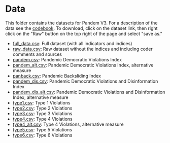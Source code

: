 # Data

This folder contains the datasets for Pandem V3. For a description of the data see the [codebook](https://github.com/vdeminstitute/pandem/tree/master/codebook). To download, click on the dataset link, then right click on the "Raw" button on the top right of the page and select "save as."


- [full_data.csv](https://github.com/vdeminstitute/pandem/blob/master/csv_files/full_data_V3.csv): Full dataset (with all indicators and indices)
- [raw_data.csv](https://github.com/vdeminstitute/pandem/blob/master/csv_files/full_data_V3.csv): Raw dataset without the indices and including coder comments and sources
- [pandem.csv](https://github.com/vdeminstitute/pandem/blob/master/csv_files/pandem_V3.csv): Pandemic Democratic Violations Index
- [pandem_alt.csv](https://github.com/vdeminstitute/pandem/blob/master/csv_files/pandem_V3.csv): Pandemic Democratic Violations Index, alternative measure
- [panback.csv](https://github.com/vdeminstitute/pandem/blob/master/csv_files/full_data_V3.csv): Pandemic Backsliding Index
- [pandem_dis.csv](https://github.com/vdeminstitute/pandem/blob/master/csv_files/pandem_dis_V3.csv): Pandemic Democratic Violations and Disinformation Index
- [pandem_dis_alt.csv](https://github.com/vdeminstitute/pandem/blob/master/csv_files/pandem_dis_alt_V3.csv): Pandemic Democratic Violations and Disinformation Index, alternative measure
- [type1.csv](https://github.com/vdeminstitute/pandem/blob/master/csv_files/type1.csv): Type 1 Violations
- [type2.csv](https://github.com/vdeminstitute/pandem/blob/master/csv_files/type2.csv): Type 2 Violations
- [type3.csv](https://github.com/vdeminstitute/pandem/blob/master/csv_files/type2.csv): Type 3 Violations
- [type4.csv](https://github.com/vdeminstitute/pandem/blob/master/csv_files/type2.csv): Type 4 Violations
- [type4_alt.csv](https://github.com/vdeminstitute/pandem/blob/master/csv_files/type2.csv): Type 4 Violations, alternative measure
- [type5.csv](https://github.com/vdeminstitute/pandem/blob/master/csv_files/type2.csv): Type 5 Violations
- [type6.csv](https://github.com/vdeminstitute/pandem/blob/master/csv_files/type2.csv): Type 6 Violations
